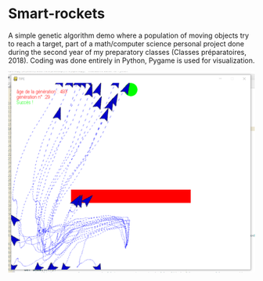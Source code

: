 # Smart-rockets

A simple genetic algorithm demo where a population of moving objects try to reach a target, part of a math/computer science personal project done during the second year of my preparatory classes (Classes préparatoires, 2018). Coding was done entirely in Python, Pygame is used for visualization.

![](screenshot.png)

